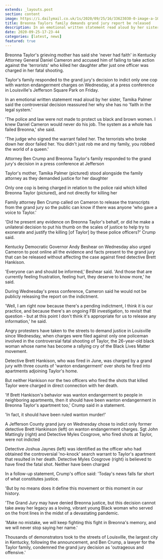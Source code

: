 ```yaml
---
extends: _layouts.post
section: content
image: https://i.dailymail.co.uk/1s/2020/09/25/16/33623030-0-image-a-10_1601049076231.jpg 
title: Breonna Taylors family demands grand jury report be released 
description: In an emotional written statement read aloud by her sister, Breonna Taylors mom, Tamika Palmer said the grand jurys decision reassured her why she has no faith in the legal system. 
date: 2020-09-25-17-23-44 
categories: [latest, news] 
featured: true 
--- 
```

Breonna Taylor's grieving mother has said she 'never had faith' in Kentucky Attorney General Daniel Cameron and accused him of failing to take action against the 'terrorists' who killed her daughter after just one officer was charged in her fatal shooting. 

Taylor's family responded to the grand jury's decision to indict only one cop with wanton endangerment charges on Wednesday, at a press conference in Louisville's Jefferson Square Park on Friday. 

In an emotional written statement read aloud by her sister, Tamika Palmer said the controversial decision reassured her why she has no 'faith in the legal system.' 

'The police and law were not made to protect us black and brown women. I knew Daniel Cameron would never do his job. The system as a whole has failed Breonna,' she said.  

'The judge who signed the warrant failed her. The terrorists who broke down her door failed her. You didn't just rob me and my family, you robbed the world of a queen.' 

Attorney Ben Crump and Breonna Taylor's family responded to the grand jury's decision in a press conference at Jefferson 

Taylor's mother, Tamika Palmer (pictured) stood alongside the family attorney as they demanded justice for her daughter 

 

Only one cop is being charged in relation to the police raid which killed Breonna Taylor (pictured), and not directly for killing her 

Family attorney Ben Crump called on Cameron to release the transcripts from the grand jury so the public can know if there was anyone 'who gave a voice to Taylor.'

'Did he present any evidence on Breonna Taylor's behalf, or did he make a unilateral decision to put his thumb on the scales of justice to help try to exonerate and justify the killing [of Taylor] by these police officers?' Crump said. 

Kentucky Democratic Governor Andy Beshear on Wednesday also urged Cameron to post online all the evidence and facts present to the grand jury that can be released without affecting the case against fired detective Brett Hankison.

'Everyone can and should be informed,' Beshear said. 'And those that are currently feeling frustration, feeling hurt, they deserve to know more,' he said.

During Wednesday's press conference, Cameron said he would not be publicly releasing the report on the indictment. 

'Well, I am right now because there's a pending indictment, I think it is our practice, and because there's an ongoing FBI investigation, to revisit that question - but at this point I don't think it's appropriate for us to release any information,' he said. 

Angry protesters have taken to the streets to demand justice in Louisville since Wednesday, when charges were filed against only one policeman involved in the controversial fatal shooting of Taylor, the 26-year-old black woman whose name has become a rallying cry of the Black Lives Matter movement. 

Detective Brett Hankison, who was fired in June, was charged by a grand jury with three counts of 'wanton endangerment' over shots he fired into apartments adjoining Taylor's home.

But neither Hankison nor the two officers who fired the shots that killed Taylor were charged in direct connection with her death.

'If Brett Hankison's behavior was wanton endangerment to people in neighboring apartments, then it should have been wanton endangerment in Breonna Taylor's apartment too,' Crump said in a statement.

'In fact, it should have been ruled wanton murder!'

A Jefferson County grand jury on Wednesday chose to indict only former detective Brett Hankinson (left) on wanton endangerment charges. Sgt John Mattingly (right) and Detective Myles Cosgrove, who fired shots at Taylor, were not indicted

Detective Joshua Jaynes (left) was identified as the officer who had obtained the controversial 'no-knock' search warrant to Taylor's apartment that resulted in her death. Detective Myles Cosgrove (right) is believed to have fired the fatal shot. Neither have been charged

In a follow-up statement, Crump's office said: 'Today's news falls far short of what constitutes justice.

'But by no means does it define this movement or this moment in our history.

'The Grand Jury may have denied Breonna justice, but this decision cannot take away her legacy as a loving, vibrant young Black woman who served on the front lines in the midst of a devastating pandemic.

'Make no mistake, we will keep fighting this fight in Breonna's memory, and we will never stop saying her name.'

Thousands of demonstrators took to the streets of Louisville, the largest city in Kentucky, following the announcement, and Ben Crump, a lawyer for the Taylor family, condemned the grand jury decision as 'outrageous and offensive.'

